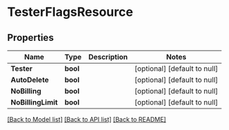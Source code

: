 # TesterFlagsResource

## Properties
Name | Type | Description | Notes
------------ | ------------- | ------------- | -------------
**Tester** | **bool** |  | [optional] [default to null]
**AutoDelete** | **bool** |  | [optional] [default to null]
**NoBilling** | **bool** |  | [optional] [default to null]
**NoBillingLimit** | **bool** |  | [optional] [default to null]

[[Back to Model list]](../README.md#documentation-for-models) [[Back to API list]](../README.md#documentation-for-api-endpoints) [[Back to README]](../README.md)


